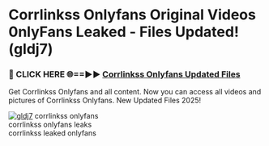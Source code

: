 # Corrlinkss Onlyfans Original Videos 0nlyFans Leaked - Files Updated! (gldj7)

<h3>🔴 CLICK HERE 🌐==►► <a href="https://tinyurl.com/2jnfzry5" rel="nofollow">Corrlinkss Onlyfans Updated Files</a></h3>

Get Corrlinkss Onlyfans and all content. Now you can access all videos and pictures of Corrlinkss Onlyfans. New Updated Files 2025!

[![gldj7](https://i.imgur.com/GyGTBgg.gif)](https://tinyurl.com/2jnfzry5)
corrlinkss onlyfans<br>
corrlinkss onlyfans leaks<br>
corrlinkss leaked onlyfans
